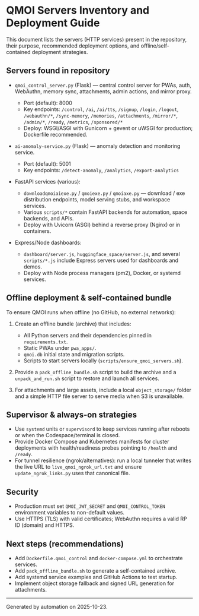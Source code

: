 # QMOI Servers Inventory and Deployment Guide

This document lists the servers (HTTP services) present in the repository, their purpose, recommended deployment options, and offline/self-contained deployment strategies.

## Servers found in repository

- `qmoi_control_server.py` (Flask) — central control server for PWAs, auth, WebAuthn, memory sync, attachments, admin actions, and mirror proxy.
  - Port (default): 8000
  - Key endpoints: `/control`, `/ai`, `/ai/tts`, `/signup`, `/login`, `/logout`, `/webauthn/*`, `/sync-memory`, `/memories`, `/attachments`, `/mirror/*`, `/admin/*`, `/ready`, `/metrics`, `/sponsored/*`
  - Deploy: WSGI/ASGI with Gunicorn + gevent or uWSGI for production; Dockerfile recommended.

- `ai-anomaly-service.py` (Flask) — anomaly detection and monitoring service.
  - Port (default): 5001
  - Key endpoints: `/detect-anomaly`, `/analytics`, `/export-analytics`

- FastAPI services (various):
  - `downloadqmoiaiexe.py` / `qmoiexe.py` / `qmoiaxe.py` — download / exe distribution endpoints, model serving stubs, and workspace services.
  - Various `scripts/*` contain FastAPI backends for automation, space backends, and APIs.
  - Deploy with Uvicorn (ASGI) behind a reverse proxy (Nginx) or in containers.

- Express/Node dashboards:
  - `dashboard/server.js`, `huggingface_space/server.js`, and several `scripts/*.js` include Express servers used for dashboards and demos.
  - Deploy with Node process managers (pm2), Docker, or systemd services.

## Offline deployment & self-contained bundle

To ensure QMOI runs when offline (no GitHub, no external networks):

1. Create an offline bundle (archive) that includes:
   - All Python servers and their dependencies pinned in `requirements.txt`.
   - Static PWAs under `pwa_apps/`.
   - `qmoi.db` initial state and migration scripts.
   - Scripts to start servers locally (`scripts/ensure_qmoi_servers.sh`).

2. Provide a `pack_offline_bundle.sh` script to build the archive and a `unpack_and_run.sh` script to restore and launch all services.

3. For attachments and large assets, include a local `object_storage/` folder and a simple HTTP file server to serve media when S3 is unavailable.

## Supervisor & always-on strategies

- Use `systemd` units or `supervisord` to keep services running after reboots or when the Codespace/terminal is closed.
- Provide Docker Compose and Kubernetes manifests for cluster deployments with health/readiness probes pointing to `/health` and `/ready`.
- For tunnel resilience (ngrok/alternatives): run a local tunneler that writes the live URL to `live_qmoi_ngrok_url.txt` and ensure `update_ngrok_links.py` uses that canonical file.

## Security

- Production must set `QMOI_JWT_SECRET` and `QMOI_CONTROL_TOKEN` environment variables to non-default values.
- Use HTTPS (TLS) with valid certificates; WebAuthn requires a valid RP ID (domain) and HTTPS.

## Next steps (recommendations)

- Add `Dockerfile.qmoi_control` and `docker-compose.yml` to orchestrate services.
- Add `pack_offline_bundle.sh` to generate a self-contained archive.
- Add systemd service examples and GitHub Actions to test startup.
- Implement object storage fallback and signed URL generation for attachments.

***

Generated by automation on 2025-10-23.

